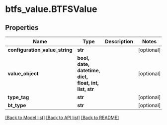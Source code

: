 # btfs_value.BTFSValue

## Properties
Name | Type | Description | Notes
------------ | ------------- | ------------- | -------------
**configuration_value_string** | **str** |  | [optional] 
**value_object** | **bool, date, datetime, dict, float, int, list, str** |  | [optional] 
**type_tag** | **str** |  | [optional] 
**bt_type** | **str** |  | [optional] 

[[Back to Model list]](../README.md#documentation-for-models) [[Back to API list]](../README.md#documentation-for-api-endpoints) [[Back to README]](../README.md)



